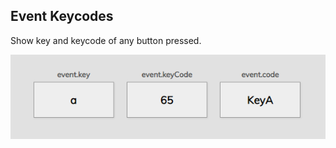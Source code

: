 ## Event Keycodes

Show key and keycode of any button pressed.

![Event Keycodes](event-keycodes.png)
